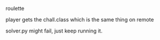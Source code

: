 roulette

player gets the chall.class which is the same thing on remote

solver.py might fail, just keep running it.

